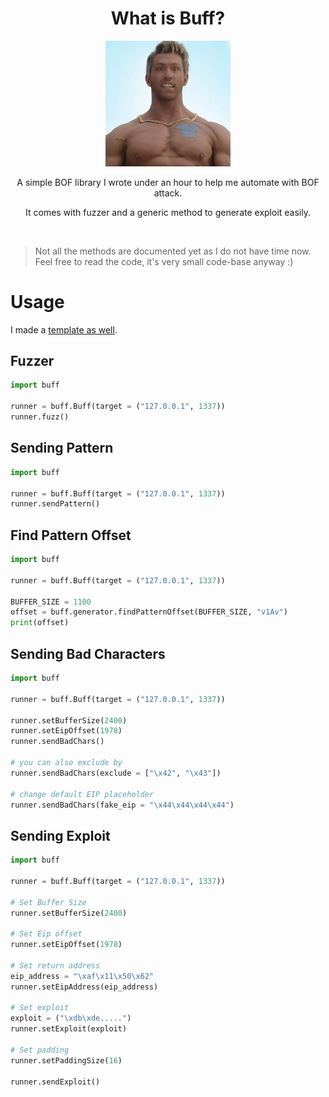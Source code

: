 <h1 align="center">What is Buff?</h1>  


<p align="center">
    <img src="https://raw.githubusercontent.com/the-robot/buff/master/images/guy.png" | width=200>
</p>

<p align="center">A simple BOF library I wrote under an hour to help me automate with BOF attack.</p>
<p align="center">It comes with fuzzer and a generic method to generate exploit easily.</p>

<br/>

> Not all the methods are documented yet as I do not have time now. Feel free to read the code, it's very small code-base anyway :)

# Usage

I made a [template as well](https://github.com/the-robot/buff/blob/master/examples/template.py).

## Fuzzer
```python
import buff

runner = buff.Buff(target = ("127.0.0.1", 1337))
runner.fuzz()
```

## Sending Pattern
```python
import buff

runner = buff.Buff(target = ("127.0.0.1", 1337))
runner.sendPattern()
```

## Find Pattern Offset
```python
import buff

runner = buff.Buff(target = ("127.0.0.1", 1337))

BUFFER_SIZE = 1100
offset = buff.generator.findPatternOffset(BUFFER_SIZE, "v1Av")
print(offset)
```

## Sending Bad Characters
```python
import buff

runner = buff.Buff(target = ("127.0.0.1", 1337))

runner.setBufferSize(2400)
runner.setEipOffset(1978)
runner.sendBadChars()

# you can also exclude by
runner.sendBadChars(exclude = ["\x42", "\x43"])

# change default EIP placeholder
runner.sendBadChars(fake_eip = "\x44\x44\x44\x44")
```

## Sending Exploit
```python
import buff

runner = buff.Buff(target = ("127.0.0.1", 1337))

# Set Buffer Size
runner.setBufferSize(2400)

# Set Eip offset
runner.setEipOffset(1978)

# Set return address
eip_address = "\xaf\x11\x50\x62"
runner.setEipAddress(eip_address)

# Set exploit
exploit = ("\xdb\xde.....")
runner.setExploit(exploit)

# Set padding
runner.setPaddingSize(16)

runner.sendExploit()
```
